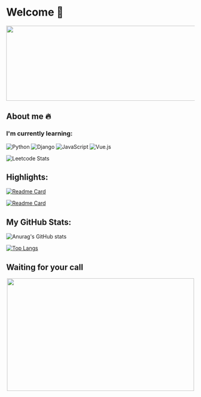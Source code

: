 # Welcome 👋

<div align="center">
  <img src="https://media.giphy.com/media/KpACNEh8jXK2Q/giphy.gif" width="1000" height="200"/>
</div>


## About me 🔥

### I'm currently learning:
![Python](https://img.shields.io/badge/python-3670A0?style=for-the-badge&logo=python&logoColor=ffdd54) 	![Django](https://img.shields.io/badge/django-%23092E20.svg?style=for-the-badge&logo=django&logoColor=white) ![JavaScript](https://img.shields.io/badge/javascript-%23323330.svg?style=for-the-badge&logo=javascript&logoColor=%23F7DF1E) ![Vue.js](https://img.shields.io/badge/vuejs-%2335495e.svg?style=for-the-badge&logo=vuedotjs&logoColor=%234FC08D)

![Leetcode Stats](https://leetcard.jacoblin.cool/muhtarahmed?theme=unicorn)

## Highlights:

[![Readme Card](https://github-readme-stats.vercel.app/api/pin/?username=muhtarahmed&repo=muhtarahmed.github.io&theme=buefy&border_color=ff00d6&bg_color=E6E6FA)](https://github.com/anuraghazra/github-readme-stats) 

[![Readme Card](https://github-readme-stats.vercel.app/api/pin/?username=muhtarahmed&repo=encrypt_pdf_file&theme=buefy&border_color=ff00d6&bg_color=E6E6FA)](https://github.com/anuraghazra/github-readme-stats)

## My GitHub Stats:

![Anurag's GitHub stats](https://github-readme-stats.vercel.app/api/?username=muhtarahmed&show_icons=true&count_private=true&theme=buefy&border_color=ff00d6&bg_color=E6E6FA)

[![Top Langs](https://github-readme-stats.vercel.app/api/top-langs/?username=muhtarahmed&theme=buefy&border_color=ff00d6&bg_color=E6E6FA)](https://github.com/anuraghazra/github-readme-stats)

## Waiting for your call
<div align="center">
  <img src="https://media.giphy.com/media/l41lVsYDBC0UVQJCE/giphy.gif" width="500" height="300"/>
</div>
<!--
**muhtarahmed/muhtarahmed** is a ✨ _special_ ✨ repository because its `README.md` (this file) appears on your GitHub profile.

Here are some ideas to get you started:

- 🔭 I’m currently working on ...
- 🌱 I’m currently learning ...
- 👯 I’m looking to collaborate on ...
- 🤔 I’m looking for help with ...
- 💬 Ask me about ...
- 📫 How to reach me: ...
- 😄 Pronouns: ...
- ⚡ Fun fact: ...
-->
